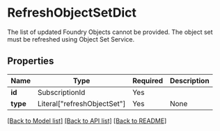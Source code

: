 # RefreshObjectSetDict

The list of updated Foundry Objects cannot be provided. The object set must be refreshed using Object Set Service.


## Properties
| Name | Type | Required | Description |
| ------------ | ------------- | ------------- | ------------- |
**id** | SubscriptionId | Yes |  |
**type** | Literal["refreshObjectSet"] | Yes | None |


[[Back to Model list]](../../../README.md#models-v2-link) [[Back to API list]](../../README.md#documentation-for-api-endpoints) [[Back to README]](../../README.md)
